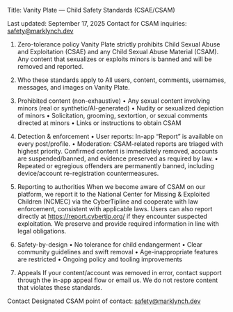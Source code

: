 Title: Vanity Plate — Child Safety Standards (CSAE/CSAM)

Last updated: September 17, 2025
Contact for CSAM inquiries: safety@marklynch.dev

1) Zero-tolerance policy
Vanity Plate strictly prohibits Child Sexual Abuse and Exploitation (CSAE) and any Child Sexual Abuse Material (CSAM). Any content that sexualizes or exploits minors is banned and will be removed and reported.

2) Who these standards apply to
All users, content, comments, usernames, messages, and images on Vanity Plate.

3) Prohibited content (non-exhaustive)
• Any sexual content involving minors (real or synthetic/AI-generated)
• Nudity or sexualized depiction of minors
• Solicitation, grooming, sextortion, or sexual comments directed at minors
• Links or instructions to obtain CSAM

4) Detection & enforcement
• User reports: In-app “Report” is available on every post/profile.
• Moderation: CSAM-related reports are triaged with highest priority. Confirmed content is immediately removed, accounts are suspended/banned, and evidence preserved as required by law.
• Repeated or egregious offenders are permanently banned, including device/account re-registration countermeasures.

5) Reporting to authorities
When we become aware of CSAM on our platform, we report it to the National Center for Missing & Exploited Children (NCMEC) via the CyberTipline and cooperate with law enforcement, consistent with applicable laws. Users can also report directly at https://report.cybertip.org/ if they encounter suspected exploitation.
We preserve and provide required information in line with legal obligations.

6) Safety-by-design
• No tolerance for child endangerment
• Clear community guidelines and swift removal
• Age-inappropriate features are restricted
• Ongoing policy and tooling improvements

7) Appeals
If your content/account was removed in error, contact support through the in-app appeal flow or email us. We do not restore content that violates these standards.

Contact
Designated CSAM point of contact: safety@marklynch.dev
